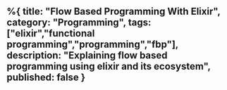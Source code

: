 %{
title: "Flow Based Programming With Elixir",
category: "Programming",
tags: ["elixir","functional programming","programming","fbp"],
description: "Explaining flow based programming using elixir and its ecosystem",
published: false
}
---

<!--Explaining Flow-based programming using Elixir and its ecosystem-->
